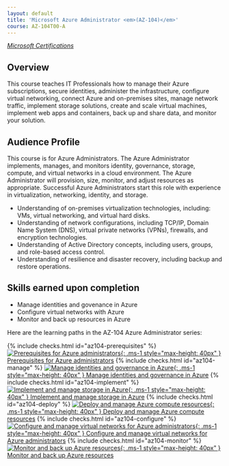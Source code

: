 ```yaml
---
layout: default
title: 'Microsoft Azure Administrator <em>(AZ-104)</em>'
course: AZ-104T00-A
---
```

[_Microsoft Certifications_](..)

## Overview

This course teaches IT Professionals how to manage their Azure subscriptions, secure identities, administer the infrastructure, configure virtual networking, connect Azure and on-premises sites, manage network traffic, implement storage solutions, create and scale virtual machines, implement web apps and containers, back up and share data, and monitor your solution.

## Audience Profile

This course is for Azure Administrators. The Azure Administrator implements, manages, and monitors identity, governance, storage, compute, and virtual networks in a cloud environment. The Azure Administrator will provision, size, monitor, and adjust resources as appropriate. Successful Azure Administrators start this role with experience in virtualization, networking, identity, and storage.

- Understanding of on-premises virtualization technologies, including: VMs, virtual networking, and virtual hard disks.
- Understanding of network configurations, including TCP/IP, Domain Name System (DNS), virtual private networks (VPNs), firewalls, and encryption technologies.
- Understanding of Active Directory concepts, including users, groups, and role-based access control.
- Understanding of resilience and disaster recovery, including backup and restore operations.

## Skills earned upon completion

- Manage identities and govenance in Azure
- Configure virtual networks with Azure
- Monitor and back up resources in Azure

Here are the learning paths in the AZ-104 Azure Administrator series:

<span class="form-check fs-5">{% include checks.html id="az104-prerequisites" %}
[![Prerequisites for Azure administrators](https://learn.microsoft.com/en-us/training/achievements/az-104-administrator-prerequisites.svg){: .ms-1 style="max-height: 40px" } Prerequisites for Azure administrators](./prerequisites)</span>
<span class="form-check fs-5">{% include checks.html id="az104-manage" %}
[![Manage identities and governance in Azure](https://learn.microsoft.com/en-us/training/achievements/az-104-manage-identities-governance.svg){: .ms-1 style="max-height: 40px" } Manage identities and governance in Azure](./manage)</span>
<span class="form-check fs-5">{% include checks.html id="az104-implement" %}
[![Implement and manage storage in Azure](https://learn.microsoft.com/en-us/training/achievements/az-104-manage-storage.svg){: .ms-1 style="max-height: 40px" } Implement and manage storage in Azure](./implement)</span>
<span class="form-check fs-5">{% include checks.html id="az104-deploy" %}
[![Deploy and manage Azure compute resources](https://learn.microsoft.com/en-us/training/achievements/az-104-manage-compute-resources.svg){: .ms-1 style="max-height: 40px" } Deploy and manage Azure compute resources](./deploy)</span>
<span class="form-check fs-5">{% include checks.html id="az104-configure" %}
[![Configure and manage virtual networks for Azure administrators](https://learn.microsoft.com/en-us/training/achievements/az-104-manage-virtual-networks.svg){: .ms-1 style="max-height: 40px" } Configure and manage virtual networks for Azure administrators](./configure)</span>
<span class="form-check fs-5">{% include checks.html id="az104-monitor" %}
[![Monitor and back up Azure resources](https://learn.microsoft.com/en-us/training/achievements/az-104-monitor-backup-resources.svg){: .ms-1 style="max-height: 40px" } Monitor and back up Azure resources](./monitor)</span>
